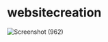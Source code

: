 # websitecreation

![Screenshot (962)](https://github.com/user-attachments/assets/c93abc29-5b86-4aff-8c9d-b4cbb78e53d6)
